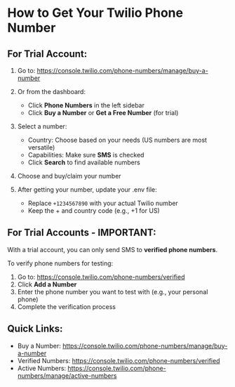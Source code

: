 # How to Get Your Twilio Phone Number

## For Trial Account:

1. Go to: https://console.twilio.com/phone-numbers/manage/buy-a-number
   
2. Or from the dashboard:
   - Click **Phone Numbers** in the left sidebar
   - Click **Buy a Number** or **Get a Free Number** (for trial)

3. Select a number:
   - Country: Choose based on your needs (US numbers are most versatile)
   - Capabilities: Make sure **SMS** is checked
   - Click **Search** to find available numbers

4. Choose and buy/claim your number

5. After getting your number, update your .env file:
   - Replace `+1234567890` with your actual Twilio number
   - Keep the + and country code (e.g., +1 for US)

## For Trial Accounts - IMPORTANT:

With a trial account, you can only send SMS to **verified phone numbers**.

To verify phone numbers for testing:
1. Go to: https://console.twilio.com/phone-numbers/verified
2. Click **Add a Number**
3. Enter the phone number you want to test with (e.g., your personal phone)
4. Complete the verification process

## Quick Links:
- Buy a Number: https://console.twilio.com/phone-numbers/manage/buy-a-number
- Verified Numbers: https://console.twilio.com/phone-numbers/verified
- Active Numbers: https://console.twilio.com/phone-numbers/manage/active-numbers
